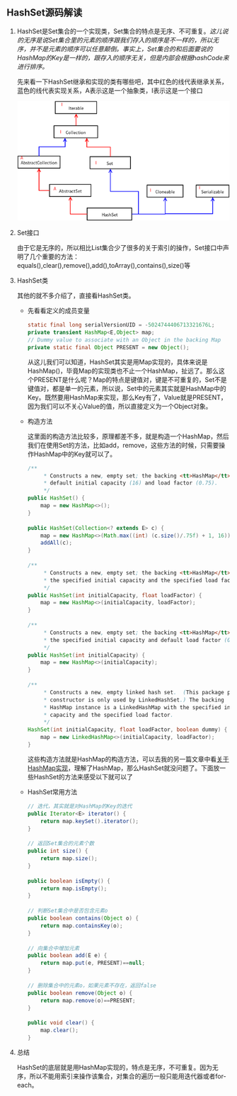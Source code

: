 ## HashSet源码解读

1. HashSet是Set集合的一个实现类，Set集合的特点是无序、不可重复。*这儿说的无序是说Set集合里的元素的顺序跟我们存入的顺序是不一样的，所以无序，并不是元素的顺序可以任意颠倒。事实上，Set集合的和后面要说的HashMap的Key是一样的，跟存入的顺序无关，但是内部会根据hashCode来进行排序。*

   先来看一下HashSet继承和实现的类有哪些吧，其中红色的线代表继承关系，蓝色的线代表实现关系，A表示这是一个抽象类，I表示这是一个接口

   ![HashSet继承和实现的类关系图](./images/HashSet.png)

2. Set接口

   由于它是无序的，所以相比List集合少了很多的关于索引的操作，Set接口中声明了几个重要的方法：equals(),clear(),remove(),add(),toArray(),contains(),size()等

3. HashSet类

   其他的就不多介绍了，直接看HashSet类。

   - 先看看定义的成员变量

     ```java
     static final long serialVersionUID = -5024744406713321676L;
     private transient HashMap<E,Object> map;
     // Dummy value to associate with an Object in the backing Map
     private static final Object PRESENT = new Object();
     ```

     从这儿我们可以知道，HashSet其实是用Map实现的，具体来说是HashMap()，毕竟Map的实现类也不止一个HashMap，扯远了。那么这个PRESENT是什么呢？Map的特点是键值对，键是不可重复的，Set不是键值对，都是单一的元素，所以说，Set中的元素其实就是HashMap中的Key。既然要用HashMap来实现，那么Key有了，Value就是PRESENT，因为我们可以不关心Value的值，所以直接定义为一个Object对象。

   - 构造方法

     这里面的构造方法比较多，原理都差不多，就是构造一个HashMap，然后我们在使用Set的方法，比如add，remove，这些方法的时候，只需要操作HashMap中的Key就可以了。

     ```java
     /**
          * Constructs a new, empty set; the backing <tt>HashMap</tt> instance has
          * default initial capacity (16) and load factor (0.75).
          */
     public HashSet() {
         map = new HashMap<>();
     }
     
     public HashSet(Collection<? extends E> c) {
         map = new HashMap<>(Math.max((int) (c.size()/.75f) + 1, 16));
         addAll(c);
     }
     
     /**
          * Constructs a new, empty set; the backing <tt>HashMap</tt> instance has
          * the specified initial capacity and the specified load factor.
          */
     public HashSet(int initialCapacity, float loadFactor) {
         map = new HashMap<>(initialCapacity, loadFactor);
     }
     
     /**
          * Constructs a new, empty set; the backing <tt>HashMap</tt> instance has
          * the specified initial capacity and default load factor (0.75).
          */
     public HashSet(int initialCapacity) {
         map = new HashMap<>(initialCapacity);
     }
     
     /**
          * Constructs a new, empty linked hash set.  (This package private
          * constructor is only used by LinkedHashSet.) The backing
          * HashMap instance is a LinkedHashMap with the specified initial
          * capacity and the specified load factor.
          */
     HashSet(int initialCapacity, float loadFactor, boolean dummy) {
         map = new LinkedHashMap<>(initialCapacity, loadFactor);
     }
     ```

     这些构造方法就是HashMap的构造方法，可以去我的另一篇文章中看[关于HashMap实现](./HashMap.md)，理解了HashMap，那么HashSet就没问题了。下面放一些HashSet的方法来感受以下就可以了

   - HashSet常用方法

     ```java 
     // 迭代，其实就是对HashMap的Key的迭代
     public Iterator<E> iterator() {
         return map.keySet().iterator();
     }
     
     // 返回Set集合的元素个数
     public int size() {
         return map.size();
     }
     
     public boolean isEmpty() {
         return map.isEmpty();
     }
     
     // 判断Set集合中是否包含元素o
     public boolean contains(Object o) {
         return map.containsKey(o);
     }
     
     // 向集合中增加元素
     public boolean add(E e) {
         return map.put(e, PRESENT)==null;
     }
     
     // 删除集合中的元素o，如果元素不存在，返回false
     public boolean remove(Object o) {
         return map.remove(o)==PRESENT;
     }
     
     public void clear() {
         map.clear();
     }
     
     ```

4. 总结

   HashSet的底层就是用HashMap实现的，特点是无序，不可重复。因为无序，所以不能用索引来操作该集合，对集合的遍历一般只能用迭代器或者for-each。